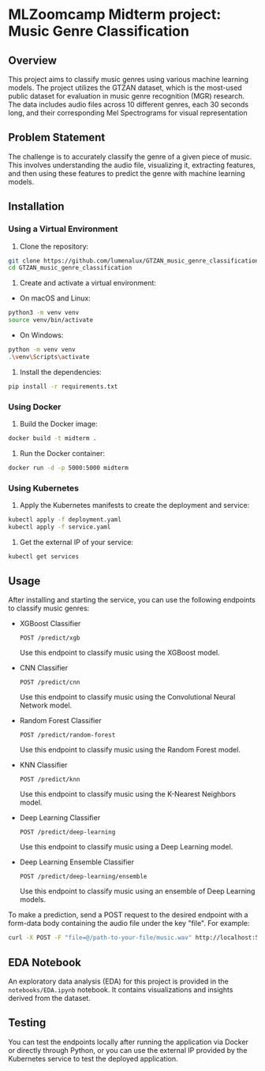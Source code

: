 # MLZoomcamp Midterm project: Music Genre Classification

## Overview

This project aims to classify music genres using various machine learning models. The project utilizes the GTZAN dataset, which is the most-used public dataset for evaluation in music genre recognition (MGR) research. The data includes audio files across 10 different genres, each 30 seconds long, and their corresponding Mel Spectrograms for visual representation

## Problem Statement

The challenge is to accurately classify the genre of a given piece of music. This involves understanding the audio file, visualizing it, extracting features, and then using these features to predict the genre with machine learning models.

## Installation

### Using a Virtual Environment

1. Clone the repository:

```sh
git clone https://github.com/lumenalux/GTZAN_music_genre_classification
cd GTZAN_music_genre_classification
```

1.  Create and activate a virtual environment:

- On macOS and Linux:

```sh
python3 -m venv venv
source venv/bin/activate
```

- On Windows:

```sh
python -m venv venv
.\venv\Scripts\activate
```

1.  Install the dependencies:

```sh
pip install -r requirements.txt
```

### Using Docker

1.  Build the Docker image:

```sh
docker build -t midterm .
```

1.  Run the Docker container:

```sh
docker run -d -p 5000:5000 midterm
```

### Using Kubernetes

1.  Apply the Kubernetes manifests to create the deployment and service:

```sh
kubectl apply -f deployment.yaml
kubectl apply -f service.yaml
```

1.  Get the external IP of your service:

```sh
kubectl get services
```

## Usage

After installing and starting the service, you can use the following endpoints to classify music genres:

- XGBoost Classifier

  `POST /predict/xgb`

  Use this endpoint to classify music using the XGBoost model.

- CNN Classifier

  `POST /predict/cnn`

  Use this endpoint to classify music using the Convolutional Neural Network model.

- Random Forest Classifier

  `POST /predict/random-forest`

  Use this endpoint to classify music using the Random Forest model.

- KNN Classifier

  `POST /predict/knn`

  Use this endpoint to classify music using the K-Nearest Neighbors model.

- Deep Learning Classifier

  `POST /predict/deep-learning`

  Use this endpoint to classify music using a Deep Learning model.

- Deep Learning Ensemble Classifier

  `POST /predict/deep-learning/ensemble`

  Use this endpoint to classify music using an ensemble of Deep Learning models.

To make a prediction, send a POST request to the desired endpoint with a form-data body containing the audio file under the key "file". For example:

```sh
curl -X POST -F "file=@/path-to-your-file/music.wav" http://localhost:5000/predict/xgb
```

## EDA Notebook

An exploratory data analysis (EDA) for this project is provided in the `notebooks/EDA.ipynb` notebook. It contains visualizations and insights derived from the dataset.

## Testing

You can test the endpoints locally after running the application via Docker or directly through Python, or you can use the external IP provided by the Kubernetes service to test the deployed application.

